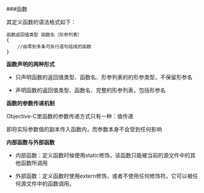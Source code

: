 
###函数

其定义函数的语法格式如下：


	函数返回值类型 函数名（形参列表）
	{
		//由零到多条可执行语句组成的函数
	}
	

**函数声明的两种形式**

- 只声明函数的返回值类型、函数名、形参列表的的形参类型，不保留形参名

- 声明函数的返回值类型、函数名、完整的形参列表，包括形参名

**函数的参数传递机制**

 Objective-C里函数的参数传递方式只有一种：值传递
 
 即将实际参数值的副本传入函数内，而参数本身不会受到任何影响

**内部函数与外部函数**

- 内部函数：定义函数时候使用static修饰，该函数只能被当前的源文件中的其他函数所调用

- 外部函数：定义函数时使用extern修饰，或者不使用任何修饰符。它可以被任何源文件中的函数调用。



